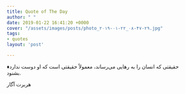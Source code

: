 ```yaml
---
title: Quote of The Day
author: " "
date: 2019-01-22 16:41:20 +0000
cover: "/assets/images/posts/photo_۲۰۱۹-۰۱-۲۲_۰۸-۴۷-۲۹.jpg"
tags:
- quotes
layout: 'post'

---
```

♦️حقیقتی که انسان را به رهایی می‌رساند، معمولاً حقیقتی است که او دوست ندارد بشنود.

هربرت آگار